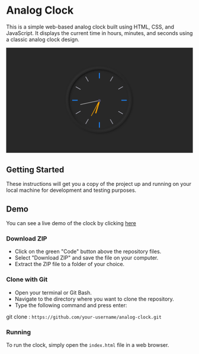 # Analog Clock 

This is a simple web-based analog clock built using HTML, CSS, and JavaScript. It displays the current time in hours, minutes, and seconds using a classic analog clock design.

![Screenshot](Clock.png)

## Getting Started

These instructions will get you a copy of the project up and running on your local machine for development and testing purposes.

## Demo

You can see a live demo of the clock by clicking [here](https://karthik-beta.github.io/Analog-Clock/)

### Download ZIP

* Click on the green "Code" button above the repository files.
* Select "Download ZIP" and save the file on your computer.
* Extract the ZIP file to a folder of your choice.

### Clone with Git

* Open your terminal or Git Bash.
* Navigate to the directory where you want to clone the repository.
* Type the following command and press enter:

git clone : `https://github.com/your-username/analog-clock.git`

### Running

To run the clock, simply open the `index.html` file in a web browser.


